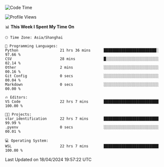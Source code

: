 <!--START_SECTION:waka-->
![Code Time](http://img.shields.io/badge/Code%20Time-1%2C627%20hrs%206%20mins-blue)

![Profile Views](http://img.shields.io/badge/Profile%20Views-5-blue)

📊 **This Week I Spent My Time On** 

```text
🕑︎ Time Zone: Asia/Shanghai

💬 Programming Languages: 
Python                   21 hrs 36 mins      ████████████████████████░   97.66 % 
CSV                      28 mins             █░░░░░░░░░░░░░░░░░░░░░░░░   02.14 % 
Other                    2 mins              ░░░░░░░░░░░░░░░░░░░░░░░░░   00.16 % 
Git Config               0 secs              ░░░░░░░░░░░░░░░░░░░░░░░░░   00.04 % 
Markdown                 0 secs              ░░░░░░░░░░░░░░░░░░░░░░░░░   00.00 % 

🔥 Editors: 
VS Code                  22 hrs 7 mins       █████████████████████████   100.00 % 

🐱‍💻 Projects: 
star_identification      22 hrs 7 mins       █████████████████████████   99.99 % 
.pyenv                   0 secs              ░░░░░░░░░░░░░░░░░░░░░░░░░   00.01 % 

💻 Operating System: 
WSL                      22 hrs 7 mins       █████████████████████████   100.00 % 
```


 Last Updated on 18/04/2024 19:57:22 UTC
<!--END_SECTION:waka-->